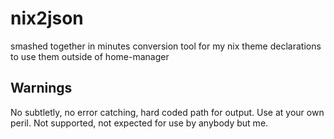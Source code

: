 # nix2json

smashed together in minutes conversion tool for my nix theme declarations to use them outside of home-manager

## Warnings
No subtletly, no error catching, hard coded path for output. Use at your own peril. Not supported, not expected for use by anybody but me. 
